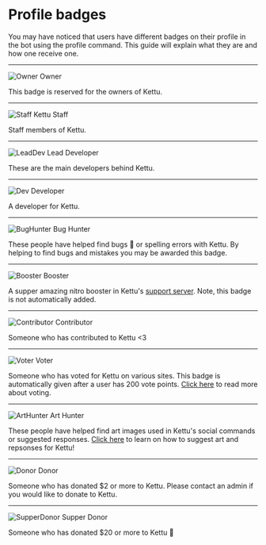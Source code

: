 # Profile badges

You may have noticed that users have different badges on their profile in the bot using the profile command. This guide will explain what they are and how one receive one.

-----------

<img class="emoji" alt="Owner" src="https://cdn.discordapp.com/emojis/714989828474798151.png?v=1"> Owner

This badge is reserved for the owners of Kettu.

----------

<img class="emoji" alt="Staff" src="https://cdn.discordapp.com/emojis/714985145026871448.png?v=1"> Kettu Staff

Staff members of Kettu.

--------

<img class="emoji" alt="LeadDev" src="https://cdn.discordapp.com/emojis/714985145177866260.png?v=1"> Lead Developer

These are the main developers behind Kettu.

-------

<img class="emoji" alt="Dev" src="https://cdn.discordapp.com/emojis/714986609707057243.png?v=1"> Developer

A developer for Kettu.

-------------

<img class="emoji" alt="BugHunter" src="https://cdn.discordapp.com/emojis/714985145173671946.png?v=1"> Bug Hunter

These people have helped find bugs 🐛 or spelling errors with Kettu. By helping to find bugs and mistakes you may be awarded this badge.

--------

<img class="emoji" alt="Booster" src="https://cdn.discordapp.com/emojis/714987489689075854.png?v=1"> Booster

A supper amazing nitro booster in Kettu's [support server](https://kettu.cc/support). Note, this badge is not automatically added.

--------

<img class="emoji" alt="Contributor" src="https://cdn.discordapp.com/emojis/714986717441949706.png?v=1"> Contributor

Someone who has contributed to Kettu <3

--------

<img class="emoji" alt="Voter" src="https://cdn.discordapp.com/emojis/734606654389092372.png?v=1"> Voter

Someone who has voted for Kettu on various sites. This badge is automatically given after a user has 200 vote points. [Click here](/docs/Guides/Voting) to read more about voting.

--------

<img class="emoji" alt="ArtHunter" src="https://cdn.discordapp.com/emojis/714985621751463989.png?v=1"> Art Hunter

These people have helped find art images used in Kettu's social commands or suggested responses. [Click here](https://kettu.cc/docs/Guides/Suggesting) to learn on how to suggest art and repsonses for Kettu!

--------

<img class="emoji" alt="Donor" src="https://cdn.discordapp.com/emojis/714986371860791316.png?v=1"> Donor

Someone who has donated $2 or more to Kettu. Please contact an admin if you would like to donate to Kettu.

--------

<img class="emoji" alt="SupperDonor" src="https://cdn.discordapp.com/emojis/734613951790448640.png?v=1"> Supper Donor

Someone who has donated $20 or more to Kettu 🧡 

